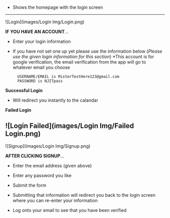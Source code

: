 * Shows the homepage with the login screen

---
![Login](images/Login Img/Login.png)

**IF YOU HAVE AN ACCOUNT**...
* Enter your login information
* If you have not set one up yet please use the information below
(_Please use the given login information for this section_)
*This account is for google verification, the email verification from the app will go to whatever email you choose

        USERNAME/EMAIL is MisterTestHere123@gmail.com
        PASSWORD is NJITpass
**Successful Login**
* Will redirect you instantly to the calandar

**Failed Login**

![Login Failed](images/Login Img/Failed Login.png)
---
![Signup](images/Login Img/Signup.png)

**AFTER CLICKING SIGNUP**...

* Enter the email address (given above)
* Enter any password you like

* Submit the form

* Submitting that information will redirect you back to the login screen where you can re-enter your information

* Log onto your email to see that you have been verified
